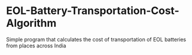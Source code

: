 # EOL-Battery-Transportation-Cost-Algorithm
Simple program that calculates the cost of transportation of EOL batteries from places across India
